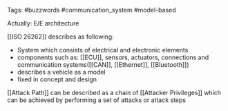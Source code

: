 Tags: #buzzwords #communication_system #model-based 

Actually: E/E architecture

[[ISO 26262]] describes as following:
- System which consists of electrical and electronic elements
- components such as: [[ECU]], sensors, actuators, connections and communication systems([[CAN]], [[Ethernet]], [[Bluetooth]])
- describes a vehicle as a model 
- fixed in concept and design

[[Attack Path]] can be described as a chain of [[Attacker Privileges]] which can be achieved by performing a set of attacks or attack steps